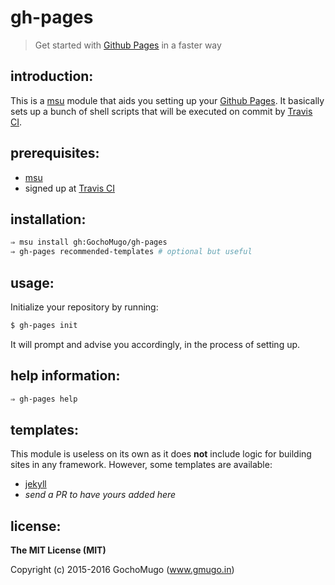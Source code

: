 # gh-pages

> Get started with [Github Pages][pages] in a faster way


## introduction:

This is a [msu][msu] module that aids you setting up your [Github Pages][pages].
It basically sets up a bunch of shell scripts that will be executed
on commit by [Travis CI][travis].


## prerequisites:

* [msu][msu]
* signed up at [Travis CI][travis]


## installation:

```bash
⇒ msu install gh:GochoMugo/gh-pages
⇒ gh-pages recommended-templates # optional but useful
```


## usage:

Initialize your repository by running:

```bash
$ gh-pages init
```

It will prompt and advise you accordingly, in the process of setting up.


## help information:

```bash
⇒ gh-pages help
```


## templates:

This module is useless on its own as it does **not** include logic
for building sites in any framework. However, some templates are
available:

* [jekyll](https://github.com/GochoMugo/gh-pages-jekyll)
* *send a PR to have yours added here*


## license:

**The MIT License (MIT)**

Copyright (c) 2015-2016 GochoMugo (www.gmugo.in)


[msu]:https://github.com/GochoMugo/msu
[travis]:https://travis-ci.org
[pages]:https://pages.github.com
